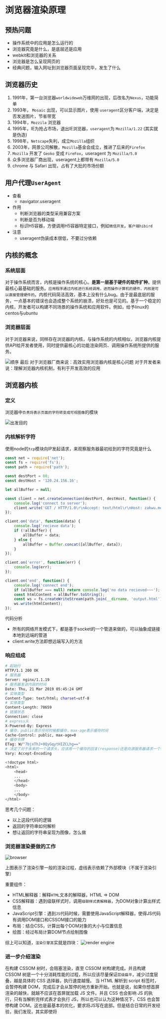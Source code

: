 # 浏览器渲染原理

## 预热问题
- 操作系统中的应用是怎么运行的
- 浏览器究竟是什么，是底层还是应用
- webkit和浏览器的关系
- 浏览器是怎么呈现网页的
- 经典问题，输入网址到浏览器页面呈现完毕，发生了什么

## 浏览器历史
1. 1991年，第一台浏览器`worldwideweb`万维网的出现，后改名为`Nexus`，功能简单
1. 1993年， `Mosaic` 出现，可以显示图片，使用 `useragent`区分客户端，决定是否发送图片，节省带宽
1. 1994年，`Mozzila` 浏览器
1. 1995年，IE为抢占市场，退出IE浏览器，`useragent`为 `Mozilla/1.22` (其实就是伪造)
1. 1998年，`Netscape`失利，成立`Mozilla`组织
1. 2003年，网景公司解散，`Mozilla`基金会成立，推进了后来的`Firefox`
1. `Mozilla` 开发了 `Geoko` 变成 `FireFox`，useragent 为 `Mozilla/5.0`
1. 众多浏览器厂商出现，useragent上都带有 `Mozilla/5.0`
1. chrome 与 Safari 出现，占有了大批的市场份额

## 用户代理`UserAgent`
- 查看
    - navigator.useragent
- 作用
    - 判断浏览器的类型采用兼容方案
    - 判断是否为移动端
    - 标识H5容器，方便调用H5容器特定接口，例如`微信开发`，`客户端hibird`
- 注意
    - useragent伪装成本很低，不要过分依赖

## 内核的概念

### 系统层面
对于操作系统而言，内核是操作系统的核心。**是第一层基于硬件的软件扩种**。提供最核心最基础的服务。`应用程序通过内核进行系统调用，进而操作计算机的硬件，内核是可以直接管理硬件的`。内核代码简洁高效，基本上没有什么bug。由于是最底层的服务，一点基本的错误也会造成整个系统的崩溃，好处也是可见的。基于一个稳定的内核，开发者可以构建不同场景的操作系统和应用软件。例如，给予linux的centos与ubuntu

### 浏览器层面
对于浏览器来说，同样存在浏览器的内核，与操作系统的内核相似，浏览器内核提供API给开发者使用，同时提供最核心的功能渲染网页、调用操作系统所提供的服务。

![顺序](./img/process.png)
最后
对于浏览器厂商来说：高效实用浏览器内核是核心问题
对于开发者来说：理解浏览器内核机制，有利于开发高效的应用

## 浏览器内核

### 定义
浏览器中`负责将表示页面的字符转变成可视图像`的模块

![出发目的](./img/goal.png)

### 内核解析字符
使用node的`tcp`模块向IP发起请求，来观察服务器最初给到的字符究竟是什么
```js
const net = require('net');
const fs = require('fs');
const path = require('path');

const destPort = 80;
const destHost = '120.24.156.16';

let allBuffer = null;

const client = net.createConnection(destPort, destHost, function() {
    console.log('connect to server');
    client.write('GET / HTTP/1.0\r\nAccept: text/html\r\nHost: zakwu.me\r\nCache-Control: no-cache/r/nUser-Agent: Mozilla/5.0 (Macintosh; Intel Mac OS X 10_12_3) AppleWebKit/537.36 (KHTML, like Gecko) Chrome/72.0.3626.121 Safari/537.36\r\n\r\n');
});

client.on('data', function(data) {
    console.log('recieve data');
    if (!allBuffer) {
        allBuffer = data;
    } else {
        allBuffer = Buffer.concat([allBuffer, data]);
    }
});

client.on('error', function(err) {
    console.log(err);
});

client.on('end', function() {
    console.log('connect end');
    if (allBuffer === null) return console.log('no data recieved~~~');
    const htmlContent = allBuffer.toString();
    const ws = fs.createWriteStream(path.join(__dirname, 'output.html'));
    ws.write(htmlContent);
});
```

代码分析
- 所有的网络开发模式下，都是基于socket的一个管道来做的，可以抽象成链接本地到远端的管道
- client.write方法即想远端写入的方法

### 响应组成
```bash
# 起始行
HTTP/1.1 200 OK
# 服务器
Server: nginx/1.1.19
# 服务器发送内容的时间
Date: Thu, 21 Mar 2019 05:45:24 GMT
# 实体类型
Content-Type: text/html; charset=utf-8
# 实体类型
Content-Length: 78659
# 链接状态
Connection: close
# express头
X-Powered-By: Express
# 缓存，public表示任何时候都缓存，max-age表示缓存时间
Cache-Control: public, max-age=0
# 缓存令牌
ETag: W/"7bjxThJ+0QyGqytHIZCLhg=="
# 决定了对于未来的一个请求头，应该用一个缓存的回复(response)还是向源服务器请求一个新的回复（这个不太熟，没用过）
Vary: Accept-Encoding

<!doctype html>
<html>
    <head>
    ...
    </head>
    <body>
    ...
    </body>
</html>
```

思考几个问题：
- 以上这段代码的逻辑
- 返回的字符串如何解析
- 想让返回的字符串呈现为图像，怎么做

### 浏览器渲染要做的工作
![browser](./img/webkit-process.png)

上图表示了渲染引擎一般的渲染过程，虚线表示依赖了外部模块（不属于渲染引擎）

重要组件：
- HTML解释器：解释`HTML`文本的解释器，HTML => DOM
- CSS解释器：遇到级联样式时，调用`级联样式表解释器`，为DOM对象计算出样式信息
- JavaScript引擎：遇到`JS`代码时候，需要使用JavaScript解释器，使得JS代码有调用DOM接口和CSSOM接口的能力
- 布局：结合CSS，计算出每个DOM对象的大小与位置信息
- 绘图：经过布局计算DOM节点绘制图像

综上可以知道，`渲染引擎其`实就是四块：
![render engine](./img/render-engine.png)

### 进一步介绍渲染
在构建 CSSOM 树时，会阻塞渲染，直至 CSSOM 树构建完成。并且构建 CSSOM 树是一个十分消耗性能的过程，所以应该尽量保证`层级扁平`，减少过度层叠，越是具体的 CSS 选择器，执行速度越慢。
当 HTML 解析到 script 标签时，会暂停构建 DOM，完成后才会从暂停的地方重新开始。也就是说，如果你想首屏渲染的越快，就越不应该在首屏就加载 JS 文件。并且 CSS 也会影响 JS 的执行，只有当解析完样式表才会执行 JS，所以也可以认为这种情况下，CSS 也会暂停构建 DOM。这也是最基本的优化，要求将JS写在<body>底部。但是结合日常的开发经验，我们发现，其实即使将<script>标签写在了<header>头中，也不会明显感觉渲染变慢，这是因为现代浏览器会又一次预读取。



